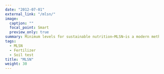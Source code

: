 ```yaml
---
date: "2012-07-01"
external_link: "/mlsn/"
image:
  caption: ""
  focal_point: Smart
  preview_only: true
summary: Minimum levels for sustainable nutrition—MLSN—is a modern method for interpreting soil tests for turfgrass.
tags: 
  - MLSN
  - Fertilizer
  - Soil test
title: "MLSN"
weight: 30
---
```









